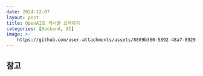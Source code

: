 ```yaml
---
date: 2024-12-07
layout: post
title: OpenAI로 게시글 요약하기
categories: [Backend, AI]
image: >-
    https://github.com/user-attachments/assets/8809b360-5892-48a7-8929-57cf3fb48ca5
---
```





## 참고
